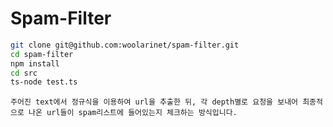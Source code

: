 # Spam-Filter

```bash
git clone git@github.com:woolarinet/spam-filter.git
cd spam-filter
npm install
cd src
ts-node test.ts
```
`주어진 text에서 정규식을 이용하여 url을 추출한 뒤, 각 depth별로 요청을 보내어 최종적으로 나온 url들이 spam리스트에 들어있는지 체크하는 방식입니다.`
